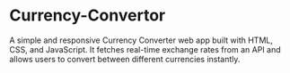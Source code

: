 # Currency-Convertor
A simple and responsive Currency Converter web app built with HTML, CSS, and JavaScript. It fetches real-time exchange rates from an API and allows users to convert between different currencies instantly.
